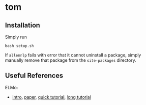 # tom

## Installation

Simply run

```
bash setup.sh
```

If `allennlp` fails with error that it cannot uninstall a package, simply manually remove that package from the `site-packages` directory.

## Useful References

ELMo:
- [intro](https://allennlp.org/elmo), [paper](https://www.aclweb.org/anthology/N18-1202), [quick tutorial](https://github.com/allenai/allennlp/blob/master/tutorials/how_to/elmo.md), [long tutorial](http://mlexplained.com/2019/01/30/an-in-depth-tutorial-to-allennlp-from-basics-to-elmo-and-bert/)


